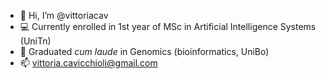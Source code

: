 - 👋 Hi, I’m @vittoriacav 
- 💻 Currently enrolled in 1st year of MSc in Artificial Intelligence Systems (UniTn)
- 🧬 Graduated *cum laude* in Genomics (bioinformatics, UniBo)
- 📫 vittoria.cavicchioli@gmail.com
